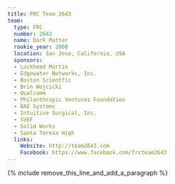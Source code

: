 ```yaml
---
title: FRC Team 2643
team:
  type: FRC
  number: 2643
  name: Dark Matter
  rookie_year: 2008
  location: San Jose, California, USA
  sponsors:
  - Lockheed Martin
  - Edgewater Networks, Inc.
  - Boston Scientfic
  - Brin Wojcicki
  - Qualcomm
  - Philanthropic Ventures Foundation
  - BAE Systems
  - Intuitive Surgical, Inc.
  - SVEF
  - Solid Works
  - Santa Teresa High
  links:
    Website: http://team2643.com
    Facebook: https://www.facebook.com/frcteam2643
---
```


{% include remove_this_line_and_add_a_paragraph %}